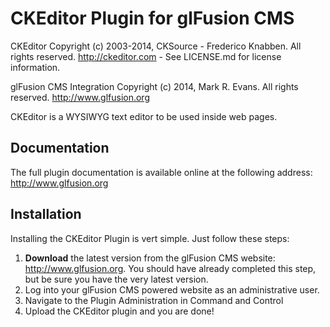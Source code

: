 CKEditor Plugin for glFusion CMS
================================

CKEditor
Copyright (c) 2003-2014, CKSource - Frederico Knabben. All rights reserved.
http://ckeditor.com - See LICENSE.md for license information.

glFusion CMS Integration
Copyright (c) 2014, Mark R. Evans. All rights reserved.
http://www.glfusion.org

CKEditor is a WYSIWYG text editor to be used inside web pages.

## Documentation

The full plugin documentation is available online at the following address:
http://www.glfusion.org

## Installation

Installing the CKEditor Plugin is vert simple. Just follow these steps:

 1. **Download** the latest version from the glFusion CMS website:
    http://www.glfusion.org. You should have already completed this step, but be
    sure you have the very latest version.
 2. Log into your glFusion CMS powered website as an administrative user.
 3. Navigate to the Plugin Administration in Command and Control
 4. Upload the CKEditor plugin and you are done!

